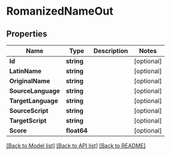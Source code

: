 # RomanizedNameOut

## Properties
Name | Type | Description | Notes
------------ | ------------- | ------------- | -------------
**Id** | **string** |  | [optional] 
**LatinName** | **string** |  | [optional] 
**OriginalName** | **string** |  | [optional] 
**SourceLanguage** | **string** |  | [optional] 
**TargetLanguage** | **string** |  | [optional] 
**SourceScript** | **string** |  | [optional] 
**TargetScript** | **string** |  | [optional] 
**Score** | **float64** |  | [optional] 

[[Back to Model list]](../README.md#documentation-for-models) [[Back to API list]](../README.md#documentation-for-api-endpoints) [[Back to README]](../README.md)


